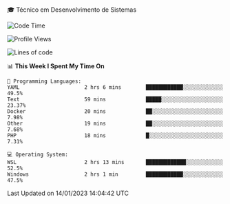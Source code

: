 🎓 Técnico em Desenvolvimento de Sistemas

<!--START_SECTION:waka-->
![Code Time](http://img.shields.io/badge/Code%20Time-1%2C071%20hrs%2013%20mins-blue)

![Profile Views](http://img.shields.io/badge/Profile%20Views-0-blue)

![Lines of code](https://img.shields.io/badge/From%20Hello%20World%20I%27ve%20Written-924%20Thousand%20lines%20of%20code-blue)

📊 **This Week I Spent My Time On** 

```text
💬 Programming Languages: 
YAML                     2 hrs 6 mins        ████████████░░░░░░░░░░░░░   49.5% 
Text                     59 mins             █████░░░░░░░░░░░░░░░░░░░░   23.37% 
Docker                   20 mins             ██░░░░░░░░░░░░░░░░░░░░░░░   7.98% 
Other                    19 mins             ██░░░░░░░░░░░░░░░░░░░░░░░   7.68% 
PHP                      18 mins             █░░░░░░░░░░░░░░░░░░░░░░░░   7.31%

💻 Operating System: 
WSL                      2 hrs 13 mins       █████████████░░░░░░░░░░░░   52.5% 
Windows                  2 hrs 1 min         ████████████░░░░░░░░░░░░░   47.5%

```


 Last Updated on 14/01/2023 14:04:42 UTC
<!--END_SECTION:waka-->
